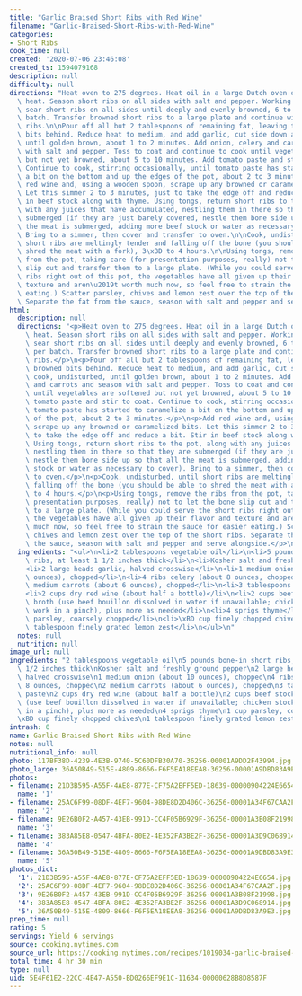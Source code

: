 ```yaml
---
title: "Garlic Braised Short Ribs with Red Wine"
filename: "Garlic-Braised-Short-Ribs-with-Red-Wine"
categories:
- Short Ribs
cook_time: null
created: '2020-07-06 23:46:08'
created_ts: 1594079168
description: null
difficulty: null
directions: "Heat oven to 275 degrees. Heat oil in a large Dutch oven over medium-high\
  \ heat. Season short ribs on all sides with salt and pepper. Working in batches,\
  \ sear short ribs on all sides until deeply and evenly browned, 6 to 8 minutes per\
  \ batch. Transfer browned short ribs to a large plate and continue with remaining\
  \ ribs.\n\nPour off all but 2 tablespoons of remaining fat, leaving the good browned\
  \ bits behind. Reduce heat to medium, and add garlic, cut side down and cook, undisturbed,\
  \ until golden brown, about 1 to 2 minutes. Add onion, celery and carrots and season\
  \ with salt and pepper. Toss to coat and continue to cook until vegetables are softened\
  \ but not yet browned, about 5 to 10 minutes. Add tomato paste and stir to coat.\
  \ Continue to cook, stirring occasionally, until tomato paste has started to caramelize\
  \ a bit on the bottom and up the edges of the pot, about 2 to 3 minutes.\n\nAdd\
  \ red wine and, using a wooden spoon, scrape up any browned or caramelized bits.\
  \ Let this simmer 2 to 3 minutes, just to take the edge off and reduce a bit. Stir\
  \ in beef stock along with thyme. Using tongs, return short ribs to the pot, along\
  \ with any juices that have accumulated, nestling them in there so that they are\
  \ submerged (if they are just barely covered, nestle them bone side up so that all\
  \ the meat is submerged, adding more beef stock or water as necessary to cover).\
  \ Bring to a simmer, then cover and transfer to oven.\n\nCook, undisturbed, until\
  \ short ribs are meltingly tender and falling off the bone (you should be able to\
  \ shred the meat with a fork), 3\xBD to 4 hours.\n\nUsing tongs, remove the ribs\
  \ from the pot, taking care (for presentation purposes, really) not to let the bone\
  \ slip out and transfer them to a large plate. (While you could serve the short\
  \ ribs right out of this pot, the vegetables have all given up their flavor and\
  \ texture and aren\u2019t worth much now, so feel free to strain the sauce for easier\
  \ eating.) Scatter parsley, chives and lemon zest over the top of the short ribs.\
  \ Separate the fat from the sauce, season with salt and pepper and serve alongside."
html:
  description: null
  directions: "<p>Heat oven to 275 degrees. Heat oil in a large Dutch oven over medium-high\
    \ heat. Season short ribs on all sides with salt and pepper. Working in batches,\
    \ sear short ribs on all sides until deeply and evenly browned, 6 to 8 minutes\
    \ per batch. Transfer browned short ribs to a large plate and continue with remaining\
    \ ribs.</p>\n<p>Pour off all but 2 tablespoons of remaining fat, leaving the good\
    \ browned bits behind. Reduce heat to medium, and add garlic, cut side down and\
    \ cook, undisturbed, until golden brown, about 1 to 2 minutes. Add onion, celery\
    \ and carrots and season with salt and pepper. Toss to coat and continue to cook\
    \ until vegetables are softened but not yet browned, about 5 to 10 minutes. Add\
    \ tomato paste and stir to coat. Continue to cook, stirring occasionally, until\
    \ tomato paste has started to caramelize a bit on the bottom and up the edges\
    \ of the pot, about 2 to 3 minutes.</p>\n<p>Add red wine and, using a wooden spoon,\
    \ scrape up any browned or caramelized bits. Let this simmer 2 to 3 minutes, just\
    \ to take the edge off and reduce a bit. Stir in beef stock along with thyme.\
    \ Using tongs, return short ribs to the pot, along with any juices that have accumulated,\
    \ nestling them in there so that they are submerged (if they are just barely covered,\
    \ nestle them bone side up so that all the meat is submerged, adding more beef\
    \ stock or water as necessary to cover). Bring to a simmer, then cover and transfer\
    \ to oven.</p>\n<p>Cook, undisturbed, until short ribs are meltingly tender and\
    \ falling off the bone (you should be able to shred the meat with a fork), 3\xBD\
    \ to 4 hours.</p>\n<p>Using tongs, remove the ribs from the pot, taking care (for\
    \ presentation purposes, really) not to let the bone slip out and transfer them\
    \ to a large plate. (While you could serve the short ribs right out of this pot,\
    \ the vegetables have all given up their flavor and texture and aren\u2019t worth\
    \ much now, so feel free to strain the sauce for easier eating.) Scatter parsley,\
    \ chives and lemon zest over the top of the short ribs. Separate the fat from\
    \ the sauce, season with salt and pepper and serve alongside.</p>\n"
  ingredients: "<ul>\n<li>2 tablespoons vegetable oil</li>\n<li>5 pounds bone-in short\
    \ ribs, at least 1 1/2 inches thick</li>\n<li>Kosher salt and freshly ground pepper</li>\n\
    <li>2 large heads garlic, halved crosswise</li>\n<li>1 medium onion (about 10\
    \ ounces), chopped</li>\n<li>4 ribs celery (about 8 ounces, chopped</li>\n<li>2\
    \ medium carrots (about 6 ounces), chopped</li>\n<li>3 tablespoons tomato paste</li>\n\
    <li>2 cups dry red wine (about half a bottle)</li>\n<li>2 cups beef stock or bone\
    \ broth (use beef bouillon dissolved in water if unavailable; chicken stock will\
    \ work in a pinch), plus more as needed</li>\n<li>4 sprigs thyme</li>\n<li>1 cup\
    \ parsley, coarsely chopped</li>\n<li>\xBD cup finely chopped chives</li>\n<li>1\
    \ tablespoon finely grated lemon zest</li>\n</ul>\n"
  notes: null
  nutrition: null
image_url: null
ingredients: "2 tablespoons vegetable oil\n5 pounds bone-in short ribs, at least 1\
  \ 1/2 inches thick\nKosher salt and freshly ground pepper\n2 large heads garlic,\
  \ halved crosswise\n1 medium onion (about 10 ounces), chopped\n4 ribs celery (about\
  \ 8 ounces, chopped\n2 medium carrots (about 6 ounces), chopped\n3 tablespoons tomato\
  \ paste\n2 cups dry red wine (about half a bottle)\n2 cups beef stock or bone broth\
  \ (use beef bouillon dissolved in water if unavailable; chicken stock will work\
  \ in a pinch), plus more as needed\n4 sprigs thyme\n1 cup parsley, coarsely chopped\n\
  \xBD cup finely chopped chives\n1 tablespoon finely grated lemon zest"
intrash: 0
name: Garlic Braised Short Ribs with Red Wine
notes: null
nutritional_info: null
photo: 117BF38D-4239-4E3B-9740-5C60DFB30A70-36256-00001A9DD2F43994.jpg
photo_large: 36A50B49-515E-4809-8666-F6F5EA18EEA8-36256-00001A9DBD83A9E3.jpg
photos:
- filename: 21D3B595-A55F-4AE8-877E-CF75A2EFF5ED-18639-00000904224E6654.jpg
  name: '1'
- filename: 25AC6F99-08DF-4EF7-9604-98DE8D2D406C-36256-00001A34F67CAA2F.jpg
  name: '2'
- filename: 9E26B0F2-A457-43EB-991D-CC4F05B6929F-36256-00001A3B08F21998.jpg
  name: '3'
- filename: 383A85E8-0547-4BFA-80E2-4E352FA3BE2F-36256-00001A3D9C068914.jpg
  name: '4'
- filename: 36A50B49-515E-4809-8666-F6F5EA18EEA8-36256-00001A9DBD83A9E3.jpg
  name: '5'
photos_dict:
  '1': 21D3B595-A55F-4AE8-877E-CF75A2EFF5ED-18639-00000904224E6654.jpg
  '2': 25AC6F99-08DF-4EF7-9604-98DE8D2D406C-36256-00001A34F67CAA2F.jpg
  '3': 9E26B0F2-A457-43EB-991D-CC4F05B6929F-36256-00001A3B08F21998.jpg
  '4': 383A85E8-0547-4BFA-80E2-4E352FA3BE2F-36256-00001A3D9C068914.jpg
  '5': 36A50B49-515E-4809-8666-F6F5EA18EEA8-36256-00001A9DBD83A9E3.jpg
prep_time: null
rating: 5
servings: Yield 6 servings
source: cooking.nytimes.com
source_url: https://cooking.nytimes.com/recipes/1019034-garlic-braised-short-ribs-with-red-wine?action=click&module=Global%20Search%20Recipe%20Card&pgType=search&rank=9
total_time: 4 hr 30 min
type: null
uid: 5E4F61E2-22CC-4E47-A550-BD0266EF9E1C-11634-00000628B8D8587F
---
```

